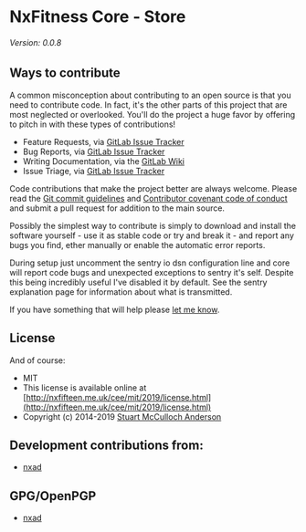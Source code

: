 NxFitness Core - Store
=========================================

###### Version: 0.0.8


## Ways to contribute

A common misconception about contributing to an open source is that you need to contribute code. In fact, it's the other parts of this project that are most neglected or overlooked. You'll do the project a huge 
favor by offering to pitch in with these types of contributions!

- Feature Requests, via [GitLab Issue Tracker](https://git.nxfifteen.rocks/nx-health/store/issues)
- Bug Reports, via [GitLab Issue Tracker](https://git.nxfifteen.rocks/nx-health/store/issues)
- Writing Documentation, via the [GitLab Wiki](https://git.nxfifteen.rocks/nx-health/store/wikis/home)
- Issue Triage, via [GitLab Issue Tracker](https://git.nxfifteen.rocks/nx-health/store/issues)
    
Code contributions that make the project better are always welcome. Please read the [Git commit guidelines](https://git.nxfifteen.rocks/nx-health/store/wikis/git-commit-guidelines) and 
[Contributor covenant code of conduct](https://git.nxfifteen.rocks/nx-health/store/wikis/contributor-covenant-code-of-conduct) and submit a pull request for addition to the main source.

Possibly the simplest way to contribute is simply to download and install the software yourself - use it as stable code or try and break it - and report any bugs you find, ether manually or enable the automatic error reports.

During setup just uncomment the sentry io dsn configuration line and core will report code bugs and unexpected exceptions to sentry it's self. Despite this being incredibly useful I've disabled it by default. See the sentry explanation page for information about what is transmitted.

If you have something that will help please [let me know](https://nxfifteen.me.uk/about/me/contact/).


## License

And of course:

* MIT
* This license is available online at [http://nxfifteen.me.uk/cee/mit/2019/license.html](http://nxfifteen.me.uk/cee/mit/2019/license.html)
* Copyright (c) 2014-2019 [Stuart McCulloch Anderson](https://nx15.at/whoami)


## Development contributions from:

* [nxad](https://nx15.at/whoami)


## GPG/OpenPGP

* [nxad](https://nx15.at/whoami)
